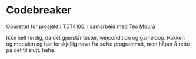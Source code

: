 # Codebreaker

Opprettet for prosjekt i TDT4100, i samarbeid med Teo Moura

Ikke helt ferdig, da det gjenstår tester, wincondition og gameloop. Pakken og modulen og har forskjellig navn fra selve programmet, men håper å rette på det til slutt. hehe.
